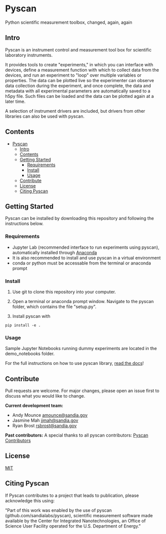# Pyscan

Python scientific measurement toolbox, changed, again, again

## Intro

Pyscan is an instrument control and measurement tool box for scientific laboratory instruments.

It provides tools to create "experiments," in which you can interface with devices, define a measurement function with which to collect data from the devices, and run an experiment to "loop" over multiple variables or properties. The data can be plotted live so the experimenter can observe data collection during the experiment, and once complete, the data and metadata with all experimental parameters are automatically saved to a h5py file. Such files can be loaded and the data can be plotted again at a later time.

A selection of instrument drivers are included, but drivers from other libraries can also be used with pyscan.

## Contents

- [Pyscan](#pyscan)
  - [Intro](#intro)
  - [Contents](#contents)
  - [Getting Started](#getting-started)
    - [Requirements](#requirements)
    - [Install](#install)
    - [Usage](#usage)
  - [Contribute](#contribute)
  - [License](#license)
  - [Citing Pyscan](#citing-pyscan)

## Getting Started

Pyscan can be installed by downloading this repository and following the instructions below.

### Requirements

* Jupyter Lab (recommended interface to run experiments using pyscan), automatically installed through [Anaconda](https://www.anaconda.com)
* It is also recommended to install and use pyscan in a virtual environment
* conda or python must be accessable from the terminal or anaconda prompt

### Install

1. Use git to clone this repository into your computer.

2. Open a terminal or anaconda prompt window. Navigate to the pyscan folder, which contains the file "setup.py".

3. Install pyscan with

```
pip install -e .
```

### Usage

Sample Jupyter Notebooks running dummy experiments are located in the demo_notebooks folder.

For the full instructions on how to use pyscan library, [read the docs](https://pyscan.readthedocs.io/en/latest/)!

## Contribute

Pull requests are welcome. For major changes, please open an issue first to discuss what you would like to change.

**Current development team:**
- Andy Mounce amounce@sandia.gov
- Jasmine Mah jjmah@sandia.gov
- Ryan Brost rsbrost@sandia.gov

**Past contributors:**
A special thanks to all pyscan contributors: [Pyscan Contributors](https://github.com/sandialabs/pyscan/wiki/Pyscan-wall-of-fame#past-and-current-contributors)

## License
[MIT](https://choosealicense.com/licenses/mit/)

## Citing Pyscan

If Pyscan contributes to a project that leads to publication, please acknowledge this using:

"Part of this work was enabled by the use of pyscan (github.com/sandialabs/pyscan), scientific measurement software made available by the Center for Integrated Nanotechnologies, an Office of Science User Facility operated for the U.S. Department of Energy."
